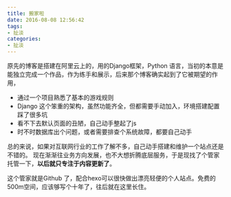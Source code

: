 ```yaml
---
title: 搬家啦
date: 2016-08-08 12:56:42
tags:
- 扯淡
categories:
- 扯淡
---
```



原先的博客是搭建在阿里云上的，用的Django框架，Python 语言，当初的本意是能独立完成一个作品，作为练手和展示，后来那个博客确实起到了它被期望的作用，
- 通过一个项目熟悉了基本的游戏规则
- Django 这个笨重的架构，虽然功能齐全，但都需要手动加入，环境搭建配置踩了很多坑
- 看不下去默认页面的丑陋，自己动手整起了js 
- 时不时数据库出个问题，或者需要排查个系统故障，都要自己动手

总的来说，如果对互联网行业的工作了解不多，自己动手搭建和维护一个站点还是不错的。
现在渐渐往业务方向发展，也不大想折腾底层服务，于是现找了个管家托管一下，**以后就只专注于内容更新了**。

这个管家就是Github 了，配合hexo可以很快做出漂亮轻便的个人站点。免费的500m空间，应该够写个十年了，往后就在这里长住。

